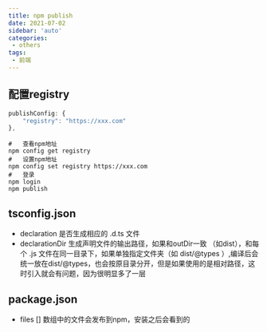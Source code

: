 ```yaml
---
title: npm publish
date: 2021-07-02
sidebar: 'auto'
categories:
 - others
tags:
 - 前端
---
```


##  配置registry
```js
publishConfig: {
    "registry": "https://xxx.com"
},
```
```shell
#   查看npm地址
npm config get registry
#   设置npm地址
npm config set registry https://xxx.com
#   登录
npm login
npm publish 
```

##  tsconfig.json
-   declaration 是否生成相应的 .d.ts 文件
-   declarationDir 生成声明文件的输出路径，如果和outDir一致 （如dist），和每个 .js 文件在同一目录下，如果单独指定文件夹（如 dist/@types ）,编译后会统一放在dist/@types，也会按原目录分开，但是如果使用的是相对路径，这时引入就会有问题，因为很明显多了一层

##  package.json
-   files [] 数组中的文件会发布到npm，安装之后会看到的